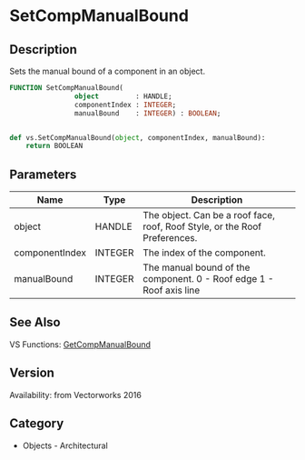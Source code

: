 # SetCompManualBound

## Description
Sets the manual bound of a component in an object.

```pascal
FUNCTION SetCompManualBound(
				object         : HANDLE;
				componentIndex : INTEGER;
				manualBound    : INTEGER) : BOOLEAN;
```

```python

def vs.SetCompManualBound(object, componentIndex, manualBound):
    return BOOLEAN
```

## Parameters
|Name|Type|Description|
|---|---|---|
|object|HANDLE|The object. Can be a roof face, roof, Roof Style, or the Roof Preferences.|
|componentIndex|INTEGER|The index of the component.|
|manualBound|INTEGER|The manual bound of the component.  0 - Roof edge 1 - Roof axis line|

## See Also
VS Functions:
[GetCompManualBound](GetCompManualBound.md)

## Version
Availability: from Vectorworks 2016
## Category
* Objects - Architectural

